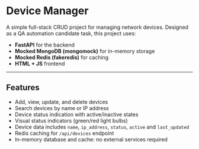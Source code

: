 # Device Manager

A simple full-stack CRUD project for managing network devices. Designed as a QA automation candidate task, this project uses:

- **FastAPI** for the backend
- **Mocked MongoDB (mongomock)** for in-memory storage
- **Mocked Redis (fakeredis)** for caching
- **HTML + JS** frontend

---

## Features

- Add, view, update, and delete devices
- Search devices by name or IP address
- Device status indication with active/inactive states
- Visual status indicators (green/red light bulbs)
- Device data includes `name`, `ip_address`, `status`, `active` and `last_updated`
- Redis caching for `/api/devices` endpoint
- In-memory database and cache: no external services required